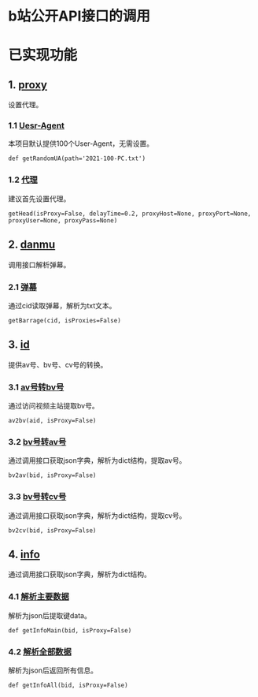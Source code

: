 # b站公开API接口的调用

# 已实现功能

## 1. [proxy](bili_proxy.py)
设置代理。
### 1.1 [Uesr-Agent](bili_proxy.py)
本项目默认提供100个User-Agent，无需设置。
```
def getRandomUA(path='2021-100-PC.txt')
```

### 1.2 [代理](bili_proxy.py)
建议首先设置代理。
```
getHead(isProxy=False, delayTime=0.2, proxyHost=None, proxyPort=None, proxyUser=None, proxyPass=None)
```

## 2. [danmu](bili_danmu.py)
调用接口解析弹幕。
### 2.1 [弹幕](bili_danmu.py)
通过cid读取弹幕，解析为txt文本。
```
getBarrage(cid, isProxies=False)
```

## 3. [id](bili_id.py)
提供av号、bv号、cv号的转换。
### 3.1 [av号转bv号](bili_id.py)
通过访问视频主站提取bv号。
```
av2bv(aid, isProxy=False)
```

### 3.2 [bv号转av号](bili_id.py)
通过调用接口获取json字典，解析为dict结构，提取av号。
```
bv2av(bid, isProxy=False)
```

### 3.3 [bv号转cv号](bili_id.py)
通过调用接口获取json字典，解析为dict结构，提取cv号。
```
bv2cv(bid, isProxy=False)
```

## 4. [info](bili_info.py)
通过调用接口获取json字典，解析为dict结构。

### 4.1 [解析主要数据](bili_info.py)
解析为json后提取键data。
```
def getInfoMain(bid, isProxy=False)
```

### 4.2 [解析全部数据](bili_info.py)
解析为json后返回所有信息。
```
def getInfoAll(bid, isProxy=False)
```